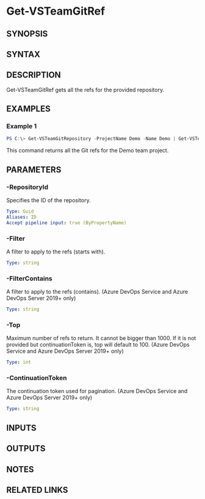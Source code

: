 <!-- #include "./common/header.md" -->

# Get-VSTeamGitRef

## SYNOPSIS

<!-- #include "./synopsis/Get-VSTeamGitRef.md" -->

## SYNTAX

## DESCRIPTION

Get-VSTeamGitRef gets all the refs for the provided repository.

## EXAMPLES

### Example 1

```powershell
PS C:\> Get-VSTeamGitRepository -ProjectName Demo -Name Demo | Get-VSTeamGitRef
```

This command returns all the Git refs for the Demo team project.

## PARAMETERS

<!-- #include "./params/projectName.md" -->

### -RepositoryId

Specifies the ID of the repository.

```yaml
Type: Guid
Aliases: ID
Accept pipeline input: true (ByPropertyName)
```

### -Filter

A filter to apply to the refs (starts with).

```yaml
Type: string
```

### -FilterContains

A filter to apply to the refs (contains). (Azure DevOps Service and Azure DevOps Server 2019+ only)

```yaml
Type: string
```

### -Top

Maximum number of refs to return. It cannot be bigger than 1000. If it is not provided but continuationToken is, top will default to 100. (Azure DevOps Service and Azure DevOps Server 2019+ only)

```yaml
Type: int
```

### -ContinuationToken

The continuation token used for pagination. (Azure DevOps Service and Azure DevOps Server 2019+ only)

```yaml
Type: string
```

## INPUTS

## OUTPUTS

## NOTES

## RELATED LINKS

